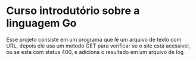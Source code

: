 # Curso introdutório sobre a linguagem Go

Esse projeto consiste em um programa que lê um arquivo de texto com URL, depois ele usa um metodo GET para verificar se o site está acessivel, ou se esta com status 400, e adiciona o resultado em um arquivo de log
